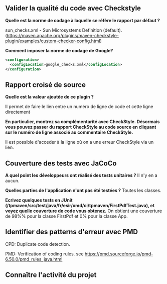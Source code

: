 ## Valider la qualité du code avec Checkstyle
**Quelle est la norme de codage à laquelle se réfère le rapport par défaut ?**

sun_checks.xml - Sun Microsystems Definition (default). (https://maven.apache.org/plugins/maven-checkstyle-plugin/examples/custom-checker-config.html)

**Comment imposer la norme de codage de Google?**

```xml
<configuration>
  <configLocation>google_checks.xml</configLocation>
</configuration>
```

## Rapport croisé de source
**Quelle est la valeur ajoutée de ce plugin ?**

Il permet de faire le lien entre un numéro de ligne de code et cette ligne directement

**En particulier, montrez sa complémentarité avec CheckStyle. Désormais vous pouvez passer du rapport CheckStyle au code source en cliquant sur le numéro de ligne associé au commentaire CheckStyle.**

Il est possible d'acceder à la ligne où on a une erreur CheckStyle via un lien.


## Couverture des tests avec JaCoCo
**A quel point les développeurs ont réalisé des tests unitaires ?**
Il n'y en a aucun.

**Quelles parties de l'application n'ont pas été testées ?**
Toutes les classes.

**Ecrivez quelques tests en JUnit (/tpmaven/src/test/java/fr/esir/omd/ci/tpmaven/FirstPdfTest.java), et voyez quelle couverture de code vous obtenez.**
On obtient une couverture de 98%% pour la classe FirstPdf et 0% pour la classe App.

## Identifier des patterns d'erreur avec PMD

CPD:	Duplicate code detection.

PMD:	Verification of coding rules.
see https://pmd.sourceforge.io/pmd-6.50.0/pmd_rules_java.html

## Connaître l'activité du projet